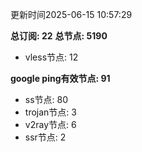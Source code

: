 更新时间2025-06-15 10:57:29

**总订阅: 22**
**总节点: 5190**
- vless节点: 12

**google ping有效节点: 91**
- ss节点: 80
- trojan节点: 3
- v2ray节点: 6
- ssr节点: 2
